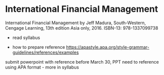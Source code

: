# International Financial Management

International Financial Management by Jeff Madura, South-Western, Cengage Learning, 13th edition Asia only, 2016. ISBN-13: 978-1337099738

- read syllabus

- how to prepare reference https://apastyle.apa.org/style-grammar-guidelines/references/examples

submit powerpoint with reference before March 30, PPT need to reference using APA format - more in syllabus
